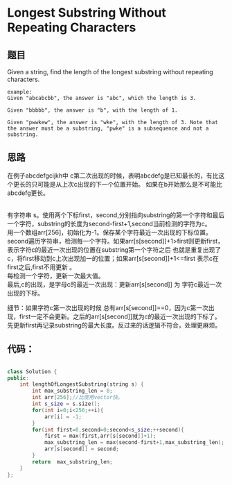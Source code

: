 # Longest Substring Without Repeating Characters

## 题目

Given a string, find the length of the longest substring without repeating characters.

```
example:
Given "abcabcbb", the answer is "abc", which the length is 3.

Given "bbbbb", the answer is "b", with the length of 1.

Given "pwwkew", the answer is "wke", with the length of 3. Note that the answer must be a substring, "pwke" is a subsequence and not a substring.

```

## 思路

  在例子abcdefgcijkh中 c第二次出现的时候，表明abcdefg是已知最长的，有比这个更长的只可能是从上次c出现的下一个位置开始。
  如果在b开始那么是不可能比abcdefg更长。<br><br>
  
  有字符串 s。使用两个下标first，second,分别指向substring的第一个字符和最后一个字符，substring的长度为second-first+1,second当前检测的字符为c。<br>
  用一个数组arr[256]，初始化为-1。保存某个字符最近一次出现的下标位置。<br>
  second遍历字符串，检测每一个字符。如果arr[s[second]]+1>first则更新first，表示字符c的最近一次出现的位置在substring第一个字符之后
  也就是重复出现了c，将first移动到c上次出现加一的位置；如果arr[s[second]]+1<=first 表示c在first之后,first不用更新 。<br>
  每检测一个字符，更新一次最大值。<br>
  最后,c的出现，是字母c的最近一次出现：更新arr[s[second]] 为 字符c最近一次出现的下标。
  
  细节：如果字符c第一次出现的时候 总有arr[s[second]]==0，因为c第一次出现，first一定不会更新。之后的arr[s[second]]就为c的最近一次出现的下标了。
  先更新first再记录substring的最大长度。反过来的话逻辑不符合，处理更麻烦。
  
  
## 代码：

```cpp

class Solution {
public:
    int lengthOfLongestSubstring(string s) {
        int max_substring_len = 0;
        int arr[256];//比使用vector快。
        int s_size = s.size();
        for(int i=0;i<256;++i){
            arr[i] = -1;
        }
        for(int first=0,second=0;second<s_size;++second){
            first = max(first,arr[s[second]]+1);
            max_substring_len = max(second-first+1,max_substring_len);
            arr[s[second]] = second;
        }
        return  max_substring_len;
    }
};

```


  
  
  

